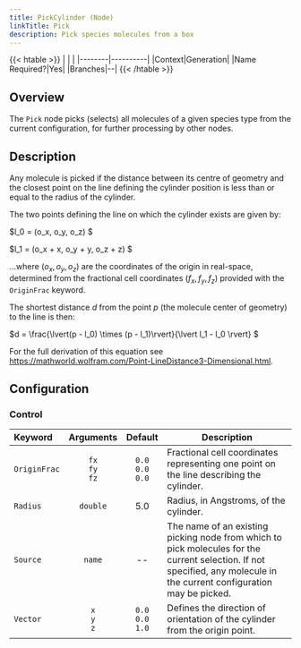 ```yaml
---
title: PickCylinder (Node)
linkTitle: Pick
description: Pick species molecules from a box
---
```


{{< htable >}}
| | |
|--------|----------|
|Context|Generation|
|Name Required?|Yes|
|Branches|--|
{{< /htable >}}

## Overview

The `Pick` node picks (selects) all molecules of a given species type from the current configuration, for further processing by other nodes.

## Description

Any molecule is picked if the distance between its centre of geometry and the closest point on the line defining the cylinder position is less than or equal to the radius of the cylinder.

The two points defining the line on which the cylinder exists are given by:

$l_0 = (o_x, o_y, o_z) $

$l_1 = (o_x + x, o_y + y, o_z + z) $

...where $(o_x, o_y, o_z)$ are the coordinates of the origin in real-space, determined from the fractional cell coordinates $(f_x, f_y, f_z)$ provided with the `OriginFrac` keyword.

The shortest distance $d$ from the point $p$ (the molecule center of geometry) to the line is then:

$d = \frac{\lvert(p - l_0) \times (p - l_1)\rvert}{\lvert l_1 - l_0 \rvert} $

For the full derivation of this equation see https://mathworld.wolfram.com/Point-LineDistance3-Dimensional.html.

## Configuration

### Control

|Keyword|Arguments|Default|Description|
|:------|:--:|:-----:|-----------|
|`OriginFrac`|`fx`</br>`fy`</br>`fz`| `0.0`</br>`0.0`</br>`0.0`|Fractional cell coordinates representing one point on the line describing the cylinder.|
|`Radius`|`double`|5.0|Radius, in Angstroms, of the cylinder.|
|`Source`|`name`|--|The name of an existing picking node from which to pick molecules for the current selection. If not specified, any molecule in the current configuration may be picked.|
|`Vector`|`x`</br>`y`</br>`z`| `0.0`</br>`0.0`</br>`1.0`|Defines the direction of orientation of the cylinder from the origin point.|

